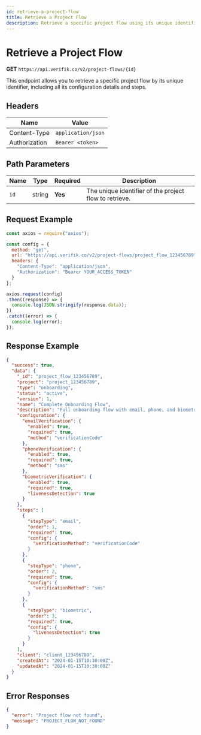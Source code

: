 ```yaml
---
id: retrieve-a-project-flow
title: Retrieve a Project Flow
description: Retrieve a specific project flow using its unique identifier
---
```


# Retrieve a Project Flow

**GET** `https://api.verifik.co/v2/project-flows/{id}`

This endpoint allows you to retrieve a specific project flow by its unique identifier, including all its configuration details and steps.

## Headers

| Name          | Value              |
| ------------- | ------------------ |
| Content-Type  | `application/json` |
| Authorization | `Bearer <token>`   |

## Path Parameters

| Name | Type   | Required | Description                                                      |
| ---- | ------ | -------- | ---------------------------------------------------------------- |
| `id` | string | **Yes**  | The unique identifier of the project flow to retrieve.         |

## Request Example

```javascript
const axios = require("axios");

const config = {
  method: "get",
  url: "https://api.verifik.co/v2/project-flows/project_flow_123456789",
  headers: {
    "Content-Type": "application/json",
    "Authorization": "Bearer YOUR_ACCESS_TOKEN"
  }
};

axios.request(config)
.then((response) => {
  console.log(JSON.stringify(response.data));
})
.catch((error) => {
  console.log(error);
});
```

## Response Example

```json
{
  "success": true,
  "data": {
    "_id": "project_flow_123456789",
    "project": "project_123456789",
    "type": "onboarding",
    "status": "active",
    "version": 1,
    "name": "Complete Onboarding Flow",
    "description": "Full onboarding flow with email, phone, and biometric verification",
    "configuration": {
      "emailVerification": {
        "enabled": true,
        "required": true,
        "method": "verificationCode"
      },
      "phoneVerification": {
        "enabled": true,
        "required": true,
        "method": "sms"
      },
      "biometricVerification": {
        "enabled": true,
        "required": true,
        "livenessDetection": true
      }
    },
    "steps": [
      {
        "stepType": "email",
        "order": 1,
        "required": true,
        "config": {
          "verificationMethod": "verificationCode"
        }
      },
      {
        "stepType": "phone",
        "order": 2,
        "required": true,
        "config": {
          "verificationMethod": "sms"
        }
      },
      {
        "stepType": "biometric",
        "order": 3,
        "required": true,
        "config": {
          "livenessDetection": true
        }
      }
    ],
    "client": "client_123456789",
    "createdAt": "2024-01-15T10:30:00Z",
    "updatedAt": "2024-01-15T10:30:00Z"
  }
}
```

## Error Responses

```json
{
  "error": "Project flow not found",
  "message": "PROJECT_FLOW_NOT_FOUND"
}
```
